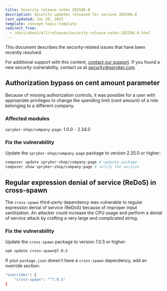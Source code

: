 ```yaml
---
title: Security release notes 202506.0
description: Security updates released for version 202506.0
last_updated: Jun 20, 2025
template: concept-topic-template
redirect_from:
  - /docs/about/all/releases/security-release-notes-202506.0.html
---
```


This document describes the security-related issues that have been recently resolved.

For additional support with this content, [contact our support](https://support.spryker.com/). If you found a new security vulnerability, contact us at [security@spryker.com](mailto:security@spryker.com).


## Authorization bypass on cent amount parameter

Because of missing authorization controls, it was possible for a user with appropriate privileges to change the spending limit (cent amount) of a role belonging to a different company.

### Affected modules

`spryker-shop/company-page`: 1.0.0 - 2.34.0

### Fix the vulnerability

Update the `spryker-shop/company-page` package to version 2.35.0 or higher:

```bash
composer update spryker-shop/company-page # updpate package
composer show spryker-shop/company-page # verify the version
```


## Regular expression denial of service (ReDoS) in cross-spawn

The `cross-spawn` third-party dependency was vulnerable to regular expression denial of service (ReDoS) because of improper input sanitization. An attacker could increase the CPU usage and perform a denial of service attack by crafting a very large and complicated string.

### Fix the vulnerability

Update the `cross-spawn` package to version 7.0.5 or higher:

```bash
npm update cross-spawn@7.0.5
```

If your `package.json` doesn't have a `cross-spawn` dependency, add an override section:

```bash
"overrides": {
    "cross-spawn": "^7.0.5"
}
```











































